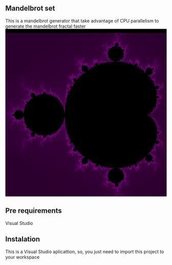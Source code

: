## Mandelbrot set
This is a mandelbrot generator that take advantage of CPU parallelism to generate the mandelbrot fractal faster
![Iamgem do mandelbrot](mandelbrot.png)
## Pre requirements
Visual Studio

## Instalation
This is a Visual Studio aplicattion, so, you just need to import this project to your workspace